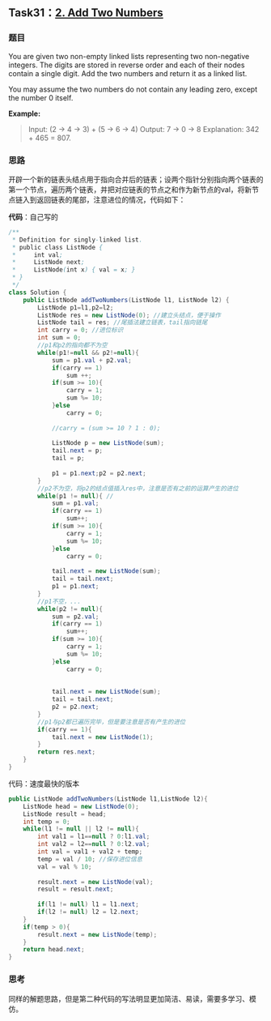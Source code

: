 ## Task31：[2. Add Two Numbers](https://leetcode-cn.com/problems/add-two-numbers/)

### 题目

You are given two non-empty linked lists representing two non-negative integers. The digits are stored in reverse order and each of their nodes contain a single digit. Add the two numbers and return it as a linked list.

You may assume the two numbers do not contain any leading zero, except the number 0 itself.

**Example:**

> Input: (2 -> 4 -> 3) + (5 -> 6 -> 4)
> Output: 7 -> 0 -> 8
> Explanation: 342 + 465 = 807.

### 思路

开辟一个新的链表头结点用于指向合并后的链表；设两个指针分别指向两个链表的第一个节点，遍历两个链表，并把对应链表的节点之和作为新节点的val，将新节点链入到返回链表的尾部，注意进位的情况，代码如下：

**代码**：自己写的

```java
/**
 * Definition for singly-linked list.
 * public class ListNode {
 *     int val;
 *     ListNode next;
 *     ListNode(int x) { val = x; }
 * }
 */
class Solution {
    public ListNode addTwoNumbers(ListNode l1, ListNode l2) {
        ListNode p1=l1,p2=l2;
        ListNode res = new ListNode(0); //建立头结点，便于操作
        ListNode tail = res; //尾插法建立链表，tail指向链尾
        int carry = 0; //进位标识
        int sum = 0; 
        //p1和p2的指向都不为空
        while(p1!=null && p2!=null){
            sum = p1.val + p2.val;
            if(carry == 1)
                sum ++;
            if(sum >= 10){
                carry = 1;
                sum %= 10;
            }else
                carry = 0;
            
            //carry = (sum >= 10 ? 1 : 0);
            
            ListNode p = new ListNode(sum);
            tail.next = p;
            tail = p;
            
            p1 = p1.next;p2 = p2.next;
        }
        //p2不为空，将p2的结点值插入res中，注意是否有之前的运算产生的进位
        while(p1 != null){ //
            sum = p1.val;
            if(carry == 1)
                sum++;
            if(sum >= 10){
                carry = 1;
                sum %= 10;
            }else
                carry = 0;
            
            tail.next = new ListNode(sum);
            tail = tail.next;
            p1 = p1.next;
        }
        //p1不空，...
        while(p2 != null){
            sum = p2.val;
            if(carry == 1)
                sum++;
            if(sum >= 10){
                carry = 1;
                sum %= 10;
            }else
                carry = 0;
            
            
            tail.next = new ListNode(sum);
            tail = tail.next;
            p2 = p2.next;
        }
        //p1与p2都已遍历完毕，但是要注意是否有产生的进位
        if(carry == 1){
            tail.next = new ListNode(1);
        }
        return res.next;
    }
}
```

代码：速度最快的版本

```java
public ListNode addTwoNumbers(ListNode l1,ListNode l2){
    ListNode head = new ListNode(0);
    ListNode result = head;
    int temp = 0;
    while(l1 != null || l2 != null){
        int val1 = l1==null ? 0:l1.val;
        int val2 = l2==null ? 0:l2.val;
        int val = val1 + val2 + temp;
        temp = val / 10; //保存进位信息
        val = val % 10;
        
        result.next = new ListNode(val);
        result = result.next;
        
        if(l1 != null) l1 = l1.next;
        if(l2 != null) l2 = l2.next;
    }
    if(temp > 0){
        result.next = new ListNode(temp);
    }
    return head.next;
}
```

### 思考

同样的解题思路，但是第二种代码的写法明显更加简洁、易读，需要多学习、模仿。





